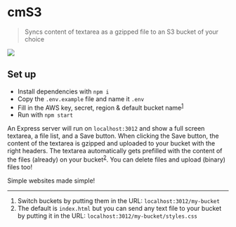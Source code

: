 # cmS3

> Syncs content of textarea as a gzipped file to an S3 bucket of your choice

![](https://www.annefortuin.nl/cms3.png)

## Set up
- Install dependencies with `npm i`
- Copy the `.env.example` file and name it `.env`
- Fill in the AWS key, secret, region & default bucket name<sup>[1](#fn1)</sup>
- Run with `npm start`

An Express server will run on `localhost:3012` and show a full screen textarea, a file list, and a Save button. When clicking the Save button, the content of the textarea is gzipped and uploaded to your bucket with the right headers. The textarea automatically gets prefilled with the content of the files (already) on your bucket<sup>[2](#fn2)</sup>. You can delete files and upload (binary) files too!

Simple websites made simple!

---
1. <a name="fn1"></a> Switch buckets by putting them in the URL: `localhost:3012/my-bucket`
2. <a name="fn2"></a> The default is `index.html` but you can send any text file to your bucket by putting it in the URL: `localhost:3012/my-bucket/styles.css`

